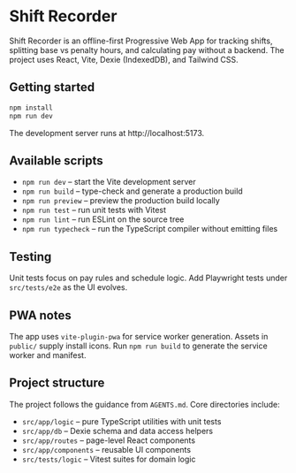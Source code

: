 # Shift Recorder

Shift Recorder is an offline-first Progressive Web App for tracking shifts, splitting base vs penalty hours, and calculating pay without a backend. The project uses React, Vite, Dexie (IndexedDB), and Tailwind CSS.

## Getting started

```bash
npm install
npm run dev
```

The development server runs at http://localhost:5173.

## Available scripts

- `npm run dev` – start the Vite development server
- `npm run build` – type-check and generate a production build
- `npm run preview` – preview the production build locally
- `npm run test` – run unit tests with Vitest
- `npm run lint` – run ESLint on the source tree
- `npm run typecheck` – run the TypeScript compiler without emitting files

## Testing

Unit tests focus on pay rules and schedule logic. Add Playwright tests under `src/tests/e2e` as the UI evolves.

## PWA notes

The app uses `vite-plugin-pwa` for service worker generation. Assets in `public/` supply install icons. Run `npm run build` to generate the service worker and manifest.

## Project structure

The project follows the guidance from `AGENTS.md`. Core directories include:

- `src/app/logic` – pure TypeScript utilities with unit tests
- `src/app/db` – Dexie schema and data access helpers
- `src/app/routes` – page-level React components
- `src/app/components` – reusable UI components
- `src/tests/logic` – Vitest suites for domain logic

